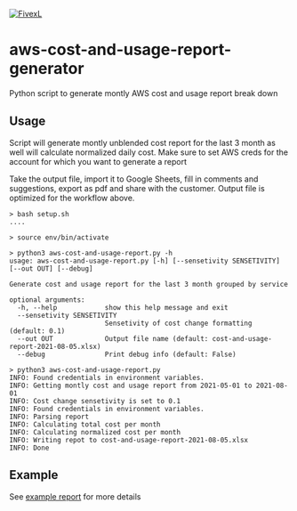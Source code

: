 [![FivexL](https://releases.fivexl.io/fivexlbannergit.jpg)](https://fivexl.io/)

# aws-cost-and-usage-report-generator

Python script to generate montly AWS cost and usage report break down

## Usage

Script will generate montly unblended cost report for the last 3 month as well will calculate normalized daily cost.
Make sure to set AWS creds for the account for which you want to generate a report

Take the output file, import it to Google Sheets, fill in comments and suggestions, export as pdf and share with the customer.
Output file is optimized for the workflow above.

```
> bash setup.sh
....

> source env/bin/activate

> python3 aws-cost-and-usage-report.py -h
usage: aws-cost-and-usage-report.py [-h] [--sensetivity SENSETIVITY] [--out OUT] [--debug]

Generate cost and usage report for the last 3 month grouped by service

optional arguments:
  -h, --help            show this help message and exit
  --sensetivity SENSETIVITY
                        Sensetivity of cost change formatting (default: 0.1)
  --out OUT             Output file name (default: cost-and-usage-report-2021-08-05.xlsx)
  --debug               Print debug info (default: False)

> python3 aws-cost-and-usage-report.py 
INFO: Found credentials in environment variables.
INFO: Getting montly cost and usage report from 2021-05-01 to 2021-08-01
INFO: Cost change sensetivity is set to 0.1
INFO: Found credentials in environment variables.
INFO: Parsing report
INFO: Calculating total cost per month
INFO: Calculating normalized cost per month
INFO: Writing repot to cost-and-usage-report-2021-08-05.xlsx
INFO: Done
```
## Example

See [example report](cost-and-usage-report-2021-08-05.xlsx) for more details
